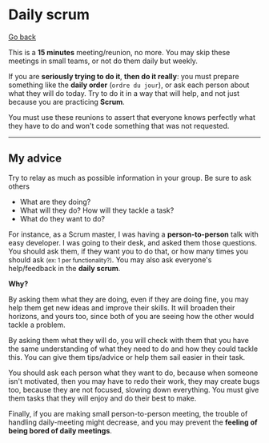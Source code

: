# Daily scrum

[Go back](../index.md#whats-scrum)

This is a **15 minutes** meeting/reunion, no more. You may skip these meetings in small teams, or not do them daily but weekly.

If you are **seriously trying to do it**, **then do it really**: you must prepare something like the **daily order** (`ordre du jour`), or ask each person about what they will do today. Try to do it in a way that will help, and not just because you are practicing **Scrum**.

You must use these reunions to assert that everyone knows perfectly what they have to do and won't code something that was not requested.

<hr class="sl">

## My advice

Try to relay as much as possible information in your group. Be sure to ask others

* What are they doing?
* What will they do? How will they tackle a task?
* What do they want to do?

For instance, as a Scrum master, I was having a **person-to-person** talk with easy developer. I was going to their desk, and asked them those questions. You should ask them, if they want you to do that, or how many times you should ask <small>(ex: 1 per functionality?)</small>. You may also ask everyone's help/feedback in the **daily scrum**.

**Why?**

By asking them what they are doing, even if they are doing fine, you may help them get new ideas and improve their skills. It will broaden their horizons, and yours too, since both of you are seeing how the other would tackle a problem.

By asking them what they will do, you will check with them that you have the same understanding of what they need to do and how they could tackle this. You can give them tips/advice or help them sail easier in their task.

You should ask each person what they want to do, because when someone isn't motivated, then you may have to redo their work, they may create bugs too, because they are not focused, slowing down everything. You must give them tasks that they will enjoy and do their best to make.

Finally, if you are making small person-to-person meeting, the trouble of handling daily-meeting might decrease, and you may prevent the **feeling of being bored of daily meetings**.